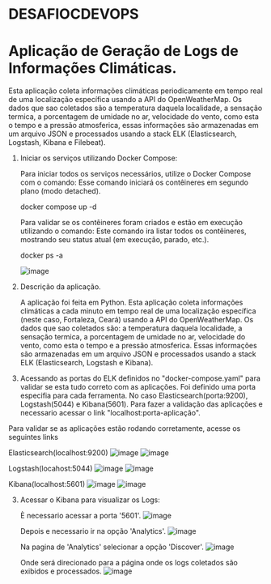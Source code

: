 # DESAFIOCDEVOPS

# Aplicação de Geração de Logs de Informações Climáticas.

Esta aplicação coleta informações climáticas periodicamente em tempo real de uma localização específica usando a API do OpenWeatherMap. Os dados que sao coletados são a temperatura daquela localidade, a sensação termica, a porcentagem de umidade no ar, velocidade do vento, como esta o tempo e a pressão atmosferica, essas informações são armazenadas em um arquivo JSON e processados usando a stack ELK (Elasticsearch, Logstash, Kibana e Filebeat).

1. Iniciar os serviços utilizando Docker Compose:

   Para iniciar todos os serviços necessários, utilize o Docker Compose com o comando:
   Esse comando iniciará os contêineres em segundo plano (modo detached).

   docker compose up -d

   Para validar se os contêineres foram criados e estão em execução utilizando o comando:
   Este comando ira listar todos os contêineres, mostrando seu status atual (em execução, parado, etc.).
   
   docker ps -a 

   ![image](https://github.com/user-attachments/assets/70ed5d4f-adf6-4452-a641-b6f386366df8)

2. Descrição da aplicação.

    A aplicação foi feita em Python. Esta aplicação coleta informações climáticas a cada minuto em tempo real de uma localização específica (neste caso, Fortaleza, Ceará) usando a API do OpenWeatherMap. Os dados que sao coletados são: a temperatura daquela localidade, a sensação termica, a porcentagem de umidade no ar, velocidade do vento, como esta o tempo e a pressão atmosferica. Essas informações são armazenadas em um arquivo JSON e processados usando a stack ELK (Elasticsearch, Logstash e Kibana).


2. Acessando as portas do ELK definidos no "docker-compose.yaml" para validar se esta tudo correto com as aplicações. Foi definido uma porta especifia para cada ferramenta. No caso Elasticsearch(porta:9200), Logstash(5044) e Kibana(5601). Para fazer a validação das aplicações e necessario acessar o link "localhost:porta-aplicação".

Para validar se as aplicações estão rodando corretamente, acesse os seguintes links
        
  Elasticsearch(localhost:9200)
  ![image](https://github.com/user-attachments/assets/9d591767-bc08-456e-a3cf-756919dbbff7)
  ![image](https://github.com/user-attachments/assets/9ee0ac9e-1b05-40bf-8978-7ca5f9a82fcb)

  Logstash(locahost:5044)
  ![image](https://github.com/user-attachments/assets/6b300905-fb70-4cbd-a52d-c09fa7cc0f06)
  ![image](https://github.com/user-attachments/assets/43820bfe-deba-4dd1-9704-448e52a7ce4f)

  Kibana(localhost:5601)
  ![image](https://github.com/user-attachments/assets/fe66231a-a41b-485c-ab29-9a6e30d11604)
  ![image](https://github.com/user-attachments/assets/ff265089-fa37-45fd-b667-d1606cd8b919)

3. Acessar o Kibana para visualizar os Logs:
   
    È necessario acessar a porta '5601'.
    ![image](https://github.com/user-attachments/assets/8d088d17-5bb0-4d3a-9297-2e09f35787ab)

    Depois e necessario ir na opção 'Analytics'.
    ![image](https://github.com/user-attachments/assets/7483bf17-2d31-4c59-8364-3949d63eede9)

    Na pagina de 'Analytics' selecionar a opção 'Discover'.
    ![image](https://github.com/user-attachments/assets/5d6f9fe1-33cb-43c8-ab12-45340b5cd6f8)

    Onde será direcionado para a página onde os logs coletados são exibidos e processados.
    ![image](https://github.com/user-attachments/assets/d196a29a-5716-427a-b472-fb42e757e558)








  

   


